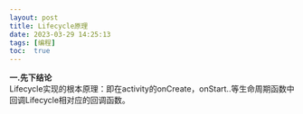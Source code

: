 ```yaml
---
layout: post
title: Lifecycle原理
date: 2023-03-29 14:25:13
tags: [编程]
toc:  true
---
```

**一.先下结论**  
Lifecycle实现的根本原理：即在activity的onCreate，onStart..等生命周期函数中回调Lifecycle相对应的回调函数。  

